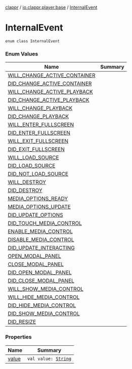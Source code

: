 [clappr](../../index.md) / [io.clappr.player.base](../index.md) / [InternalEvent](./index.md)

# InternalEvent

`enum class InternalEvent`

### Enum Values

| Name | Summary |
|---|---|
| [WILL_CHANGE_ACTIVE_CONTAINER](-w-i-l-l_-c-h-a-n-g-e_-a-c-t-i-v-e_-c-o-n-t-a-i-n-e-r.md) |  |
| [DID_CHANGE_ACTIVE_CONTAINER](-d-i-d_-c-h-a-n-g-e_-a-c-t-i-v-e_-c-o-n-t-a-i-n-e-r.md) |  |
| [WILL_CHANGE_ACTIVE_PLAYBACK](-w-i-l-l_-c-h-a-n-g-e_-a-c-t-i-v-e_-p-l-a-y-b-a-c-k.md) |  |
| [DID_CHANGE_ACTIVE_PLAYBACK](-d-i-d_-c-h-a-n-g-e_-a-c-t-i-v-e_-p-l-a-y-b-a-c-k.md) |  |
| [WILL_CHANGE_PLAYBACK](-w-i-l-l_-c-h-a-n-g-e_-p-l-a-y-b-a-c-k.md) |  |
| [DID_CHANGE_PLAYBACK](-d-i-d_-c-h-a-n-g-e_-p-l-a-y-b-a-c-k.md) |  |
| [WILL_ENTER_FULLSCREEN](-w-i-l-l_-e-n-t-e-r_-f-u-l-l-s-c-r-e-e-n.md) |  |
| [DID_ENTER_FULLSCREEN](-d-i-d_-e-n-t-e-r_-f-u-l-l-s-c-r-e-e-n.md) |  |
| [WILL_EXIT_FULLSCREEN](-w-i-l-l_-e-x-i-t_-f-u-l-l-s-c-r-e-e-n.md) |  |
| [DID_EXIT_FULLSCREEN](-d-i-d_-e-x-i-t_-f-u-l-l-s-c-r-e-e-n.md) |  |
| [WILL_LOAD_SOURCE](-w-i-l-l_-l-o-a-d_-s-o-u-r-c-e.md) |  |
| [DID_LOAD_SOURCE](-d-i-d_-l-o-a-d_-s-o-u-r-c-e.md) |  |
| [DID_NOT_LOAD_SOURCE](-d-i-d_-n-o-t_-l-o-a-d_-s-o-u-r-c-e.md) |  |
| [WILL_DESTROY](-w-i-l-l_-d-e-s-t-r-o-y.md) |  |
| [DID_DESTROY](-d-i-d_-d-e-s-t-r-o-y.md) |  |
| [MEDIA_OPTIONS_READY](-m-e-d-i-a_-o-p-t-i-o-n-s_-r-e-a-d-y.md) |  |
| [MEDIA_OPTIONS_UPDATE](-m-e-d-i-a_-o-p-t-i-o-n-s_-u-p-d-a-t-e.md) |  |
| [DID_UPDATE_OPTIONS](-d-i-d_-u-p-d-a-t-e_-o-p-t-i-o-n-s.md) |  |
| [DID_TOUCH_MEDIA_CONTROL](-d-i-d_-t-o-u-c-h_-m-e-d-i-a_-c-o-n-t-r-o-l.md) |  |
| [ENABLE_MEDIA_CONTROL](-e-n-a-b-l-e_-m-e-d-i-a_-c-o-n-t-r-o-l.md) |  |
| [DISABLE_MEDIA_CONTROL](-d-i-s-a-b-l-e_-m-e-d-i-a_-c-o-n-t-r-o-l.md) |  |
| [DID_UPDATE_INTERACTING](-d-i-d_-u-p-d-a-t-e_-i-n-t-e-r-a-c-t-i-n-g.md) |  |
| [OPEN_MODAL_PANEL](-o-p-e-n_-m-o-d-a-l_-p-a-n-e-l.md) |  |
| [CLOSE_MODAL_PANEL](-c-l-o-s-e_-m-o-d-a-l_-p-a-n-e-l.md) |  |
| [DID_OPEN_MODAL_PANEL](-d-i-d_-o-p-e-n_-m-o-d-a-l_-p-a-n-e-l.md) |  |
| [DID_CLOSE_MODAL_PANEL](-d-i-d_-c-l-o-s-e_-m-o-d-a-l_-p-a-n-e-l.md) |  |
| [WILL_SHOW_MEDIA_CONTROL](-w-i-l-l_-s-h-o-w_-m-e-d-i-a_-c-o-n-t-r-o-l.md) |  |
| [WILL_HIDE_MEDIA_CONTROL](-w-i-l-l_-h-i-d-e_-m-e-d-i-a_-c-o-n-t-r-o-l.md) |  |
| [DID_HIDE_MEDIA_CONTROL](-d-i-d_-h-i-d-e_-m-e-d-i-a_-c-o-n-t-r-o-l.md) |  |
| [DID_SHOW_MEDIA_CONTROL](-d-i-d_-s-h-o-w_-m-e-d-i-a_-c-o-n-t-r-o-l.md) |  |
| [DID_RESIZE](-d-i-d_-r-e-s-i-z-e.md) |  |

### Properties

| Name | Summary |
|---|---|
| [value](value.md) | `val value: `[`String`](https://kotlinlang.org/api/latest/jvm/stdlib/kotlin/-string/index.html) |
